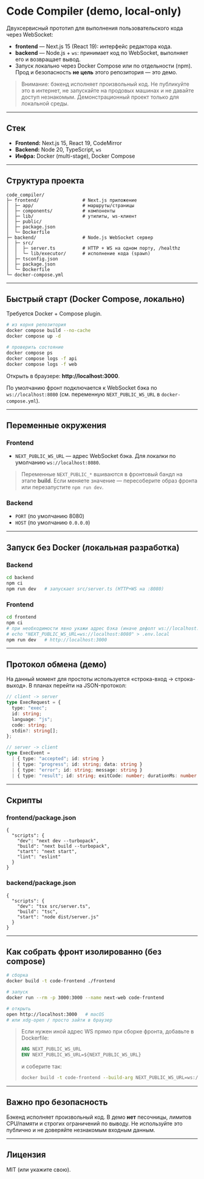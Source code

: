 # Code Compiler (demo, local-only)

Двухсервисный прототип для выполнения пользовательского кода через WebSocket:

- **frontend** — Next.js 15 (React 19): интерфейс редактора кода.
- **backend** — Node.js + `ws`: принимает код по WebSocket, выполняет его и возвращает вывод.
- Запуск локально через Docker Compose или по отдельности (npm). Прод и безопасность **не цель** этого репозитория — это демо.

> Внимание: бэкенд исполняет произвольный код. Не публикуйте это в интернет, не запускайте на продовых машинах и не давайте доступ незнакомым. Демонстрационный проект только для локальной среды.

---

## Стек
- **Frontend:** Next.js 15, React 19, CodeMirror
- **Backend:** Node 20, TypeScript, `ws`
- **Инфра:** Docker (multi-stage), Docker Compose

---

## Структура проекта
```
code_compiler/
├─ frontend/                # Next.js приложение
│  ├─ app/                  # маршруты/страницы
│  ├─ components/           # компоненты
│  ├─ lib/                  # утилиты, ws-клиент
│  ├─ public/
│  ├─ package.json
│  └─ Dockerfile
├─ backend/                 # Node.js WebSocket сервер
│  ├─ src/
│  │  ├─ server.ts          # HTTP + WS на одном порту, /healthz
│  │  └─ lib/executor/      # исполнение кода (spawn)
│  ├─ tsconfig.json
│  ├─ package.json
│  └─ Dockerfile
└─ docker-compose.yml
```

---

## Быстрый старт (Docker Compose, локально)

Требуется Docker + Compose plugin.

```bash
# из корня репозитория
docker compose build --no-cache
docker compose up -d

# проверить состояние
docker compose ps
docker compose logs -f api
docker compose logs -f web

```

Открыть в браузере: **http://localhost:3000**.

По умолчанию фронт подключается к WebSocket бэка по `ws://localhost:8080` (см. переменную `NEXT_PUBLIC_WS_URL` в `docker-compose.yml`).

---

## Переменные окружения

### Frontend
- `NEXT_PUBLIC_WS_URL` — адрес WebSocket бэка. Для локалки по умолчанию `ws://localhost:8080`.

> Переменные `NEXT_PUBLIC_*` вшиваются в фронтовый бандл на этапе **build**. Если меняете значение — пересоберите образ фронта или перезапустите `npm run dev`.

### Backend
- `PORT` (по умолчанию 8080)
- `HOST` (по умолчанию `0.0.0.0`)


---

## Запуск без Docker (локальная разработка)

### Backend
```bash
cd backend
npm ci
npm run dev   # запускает src/server.ts (HTTP+WS на :8080)
```

### Frontend
```bash
cd frontend
npm ci
# при необходимости явно укажи адрес бэка (иначе дефолт ws://localhost:8080):
# echo "NEXT_PUBLIC_WS_URL=ws://localhost:8080" > .env.local
npm run dev   # http://localhost:3000
```

---

## Протокол обмена (демо)

На данный момент для простоты используется «строка-вход → строка-выход». В планах перейти на JSON-протокол:

```ts
// client -> server
type ExecRequest = {
  type: "exec";
  id: string;
  language: "js";
  code: string;
  stdin?: string[];
};

// server -> client
type ExecEvent =
  | { type: "accepted"; id: string }
  | { type: "progress"; id: string; data: string }
  | { type: "error"; id: string; message: string }
  | { type: "result"; id: string; exitCode: number; durationMs: number };
```

---

## Скрипты

### frontend/package.json
```jsonc
{
  "scripts": {
    "dev": "next dev --turbopack",
    "build": "next build --turbopack",
    "start": "next start",
    "lint": "eslint"
  }
}
```

### backend/package.json
```jsonc
{
  "scripts": {
    "dev": "tsx src/server.ts",
    "build": "tsc",
    "start": "node dist/server.js"
  }
}
```

---

## Как собрать фронт изолированно (без compose)

```bash
# сборка
docker build -t code-frontend ./frontend

# запуск
docker run --rm -p 3000:3000 --name next-web code-frontend

# открыть
open http://localhost:3000   # macOS
# или xdg-open / просто зайти в браузер
```

> Если нужен иной адрес WS прямо при сборке фронта, добавьте в Dockerfile:
> ```dockerfile
> ARG NEXT_PUBLIC_WS_URL
> ENV NEXT_PUBLIC_WS_URL=${NEXT_PUBLIC_WS_URL}
> ```
> и соберите так:
> ```bash
> docker build -t code-frontend --build-arg NEXT_PUBLIC_WS_URL=ws://localhost:8080 ./frontend
> ```

---

## Важно про безопасность

Бэкенд исполняет произвольный код. В демо **нет** песочницы, лимитов CPU/памяти и строгих ограничений по выводу. Не используйте это публично и не доверяйте незнакомым входным данным.

---

## Лицензия
MIT (или укажите свою).
